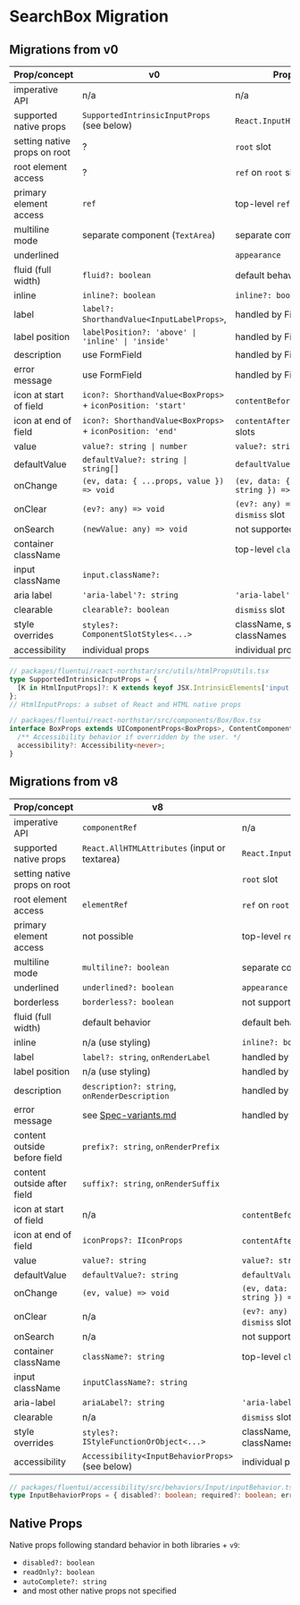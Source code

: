 # SearchBox Migration

## Migrations from v0

| Prop/concept                 | v0                                                          | Proposal                                |
| ---------------------------- | ----------------------------------------------------------- | --------------------------------------- |
| imperative API               | n/a                                                         | n/a                                     |
| supported native props       | `SupportedIntrinsicInputProps` (see below)                  | `React.InputHTMLAttributes`             |
| setting native props on root | ?                                                           | `root` slot                             |
| root element access          | ?                                                           | `ref` on `root` slot                    |
| primary element access       | `ref`                                                       | top-level `ref`                         |
| multiline mode               | separate component (`TextArea`)                             | separate component                      |
| underlined                   |                                                             | `appearance`                            |
| fluid (full width)           | `fluid?: boolean`                                           | default behavior                        |
| inline                       | `inline?: boolean`                                          | `inline?: boolean`                      |
| label                        | `label?: ShorthandValue<InputLabelProps>`,                  | handled by Field                        |
| label position               | `labelPosition?: 'above' \| 'inline' \| 'inside'`           | handled by Field                        |
| description                  | use FormField                                               | handled by Field                        |
| error message                | use FormField                                               | handled by Field                        |
| icon at start of field       | `icon?: ShorthandValue<BoxProps>` + `iconPosition: 'start'` | `contentBefore` slot                    |
| icon at end of field         | `icon?: ShorthandValue<BoxProps>` + `iconPosition: 'end'`   | `contentAfter` and `dismiss` slots      |
| value                        | `value?: string \| number`                                  | `value?: string`                        |
| defaultValue                 | `defaultValue?: string \| string[]`                         | `defaultValue?: string`                 |
| onChange                     | `(ev, data: { ...props, value }) => void`                   | `(ev, data: { value: string }) => void` |
| onClear                      | `(ev?: any) => void`                                        | `(ev?: any) => void` on `dismiss` slot  |
| onSearch                     | `(newValue: any) => void`                                   | not supported                           |
| container className          |                                                             | top-level `className`                   |
| input className              | `input.className?: `                                        |                                         |
| aria label                   | `'aria-label'?: string`                                     | `'aria-label'?: string`                 |
| clearable                    | `clearable?: boolean`                                       | `dismiss` slot                          |
| style overrides              | `styles?: ComponentSlotStyles<...>`                         | className, slot classNames              |
| accessibility                | individual props                                            | individual props                        |

```ts
// packages/fluentui/react-northstar/src/utils/htmlPropsUtils.tsx
type SupportedIntrinsicInputProps = {
  [K in HtmlInputProps]?: K extends keyof JSX.IntrinsicElements['input'] ? JSX.IntrinsicElements['input'][K] : any;
};
// HtmlInputProps: a subset of React and HTML native props

// packages/fluentui/react-northstar/src/components/Box/Box.tsx
interface BoxProps extends UIComponentProps<BoxProps>, ContentComponentProps, ChildrenComponentProps {
  /** Accessibility behavior if overridden by the user. */
  accessibility?: Accessibility<never>;
}
```

## Migrations from v8

| Prop/concept                 | v8                                                    | v9                                      |
| ---------------------------- | ----------------------------------------------------- | --------------------------------------- |
| imperative API               | `componentRef`                                        | n/a                                     |
| supported native props       | `React.AllHTMLAttributes` (input or textarea)         | `React.InputHTMLAttributes`             |
| setting native props on root |                                                       | `root` slot                             |
| root element access          | `elementRef`                                          | `ref` on `root` slot                    |
| primary element access       | not possible                                          | top-level `ref`                         |
| multiline mode               | `multiline?: boolean`                                 | separate component                      |
| underlined                   | `underlined?: boolean`                                | `appearance`                            |
| borderless                   | `borderless?: boolean`                                | not supported?                          |
| fluid (full width)           | default behavior                                      | default behavior                        |
| inline                       | n/a (use styling)                                     | `inline?: boolean`                      |
| label                        | `label?: string`, `onRenderLabel`                     | handled by Field                        |
| label position               | n/a (use styling)                                     | handled by Field                        |
| description                  | `description?: string`, `onRenderDescription`         | handled by Field                        |
| error message                | see [Spec-variants.md](./Spec-variants.md#validation) | handled by Field                        |
| content outside before field | `prefix?: string`, `onRenderPrefix`                   |                                         |
| content outside after field  | `suffix?: string`, `onRenderSuffix`                   |                                         |
| icon at start of field       | n/a                                                   | `contentBefore` slot                    |
| icon at end of field         | `iconProps?: IIconProps`                              | `contentAfter` slot                     |
| value                        | `value?: string`                                      | `value?: string`                        |
| defaultValue                 | `defaultValue?: string`                               | `defaultValue?: string`                 |
| onChange                     | `(ev, value) => void`                                 | `(ev, data: { value: string }) => void` |
| onClear                      | n/a                                                   | `(ev?: any) => void` on `dismiss` slot  |
| onSearch                     | n/a                                                   | not supported                           |
| container className          | `className?: string`                                  | top-level `className`                   |
| input className              | `inputClassName?: string`                             |                                         |
| aria-label                   | `ariaLabel?: string`                                  | `'aria-label'?: string`                 |
| clearable                    | n/a                                                   | `dismiss` slot                          |
| style overrides              | `styles?: IStyleFunctionOrObject<...>`                | className, slot classNames              |
| accessibility                | `Accessibility<InputBehaviorProps>` (see below)       | individual props                        |

```ts
// packages/fluentui/accessibility/src/behaviors/Input/inputBehavior.ts
type InputBehaviorProps = { disabled?: boolean; required?: boolean; error?: boolean };
```

## Native Props

Native props following standard behavior in both libraries + `v9`:

- `disabled?: boolean`
- `readOnly?: boolean`
- `autoComplete?: string`
- and most other native props not specified
